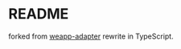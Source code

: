 # README

forked from [weapp-adapter](https://github.com/finscn/weapp-adapter) rewrite in TypeScript.
